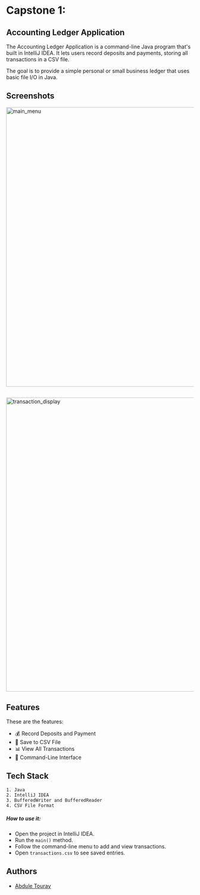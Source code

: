 
# Capstone 1: 
## Accounting Ledger Application

The Accounting Ledger Application is a command-line Java program that's built in IntelliJ IDEA. It lets users record deposits and payments, storing all transactions in a CSV file.

The goal is to provide a simple personal or small business ledger that uses basic file I/O in Java.

## Screenshots

<img width="750" alt="main_menu" src="https://github.com/user-attachments/assets/aaeb9713-bc74-42b0-90fd-5b6f5f49217d" />

##

<img width="789" alt="transaction_display" src="https://github.com/user-attachments/assets/a79f3d68-6376-49e5-8e65-e5891c373973" />



## Features

These are the features:

- 💰 Record Deposits and Payment
- 📄 Save to CSV File
- 📊 View All Transactions
- 🧠 Command-Line Interface


## Tech Stack

    1. Java
    2. IntelliJ IDEA
    3. BufferedWriter and BufferedReader
    4. CSV File Format

##### How to use it:
- Open the project in IntelliJ IDEA.
- Run the `main()` method.
- Follow the command-line menu to add and view transactions.
- Open `transactions.csv` to see saved entries.


## Authors

- [Abdule Touray](https://github.com/abdule18/AccountingLedgerApp)

